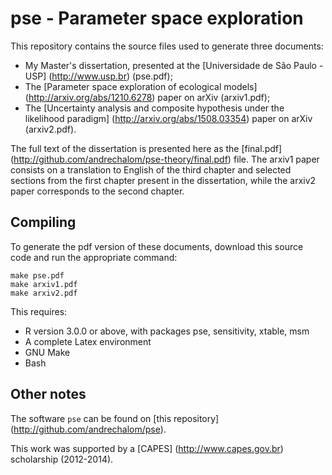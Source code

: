 # pse - Parameter space exploration

This repository contains the source files used to generate three documents:

* My Master's dissertation, presented at the [Universidade de São Paulo - USP] (http://www.usp.br) (pse.pdf);
* The [Parameter space exploration of ecological models] (http://arxiv.org/abs/1210.6278) paper on arXiv (arxiv1.pdf);
* The [Uncertainty analysis and composite hypothesis under the likelihood paradigm] (http://arxiv.org/abs/1508.03354) paper on arXiv (arxiv2.pdf).

The full text of the dissertation is presented here as the [final.pdf] (http://github.com/andrechalom/pse-theory/final.pdf) file. The arxiv1 paper consists on a translation to English of the third chapter and selected sections from the first chapter present in the dissertation, while the arxiv2 paper corresponds to the second chapter.

## Compiling

To generate the pdf version of these documents, download this source code and run the appropriate command:

```
make pse.pdf
make arxiv1.pdf
make arxiv2.pdf
```

This requires: 
* R version 3.0.0 or above, with packages pse, sensitivity, xtable, msm
* A complete Latex environment 
* GNU Make
* Bash

## Other notes

The software `pse` can be found on [this repository] (http://github.com/andrechalom/pse).

This work was supported by a [CAPES] (http://www.capes.gov.br) scholarship (2012-2014).
